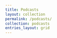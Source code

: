 ```yaml
---
title: Podcasts
layout: collection
permalink: /podcasts/
collection: podcasts
entries_layout: grid
---
```

